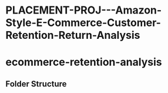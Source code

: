 # PLACEMENT-PROJ---Amazon-Style-E-Commerce-Customer-Retention-Return-Analysis


# ecommerce-retention-analysis

## Folder Structure

